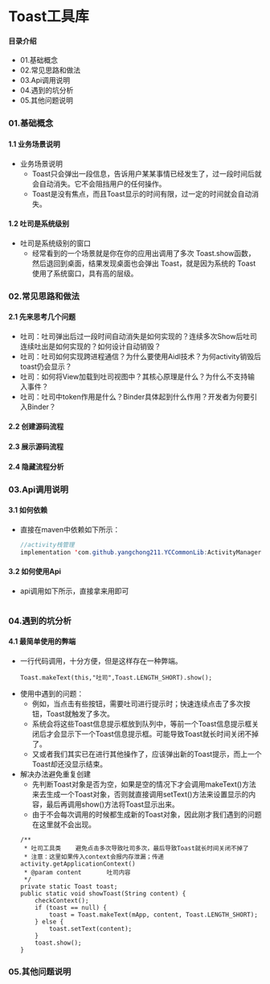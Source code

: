 # Toast工具库
#### 目录介绍
- 01.基础概念
- 02.常见思路和做法
- 03.Api调用说明
- 04.遇到的坑分析
- 05.其他问题说明



### 01.基础概念
#### 1.1 业务场景说明
- 业务场景说明
    - Toast只会弹出一段信息，告诉用户某某事情已经发生了，过一段时间后就会自动消失。它不会阻挡用户的任何操作。
    - Toast是没有焦点，而且Toast显示的时间有限，过一定的时间就会自动消失。


#### 1.2 吐司是系统级别
- 吐司是系统级别的窗口
    - 经常看到的一个场景就是你在你的应用出调用了多次 Toast.show函数，然后退回到桌面，结果发现桌面也会弹出 Toast，就是因为系统的 Toast 使用了系统窗口，具有高的层级。


### 02.常见思路和做法
#### 2.1 先来思考几个问题
- 吐司：吐司弹出后过一段时间自动消失是如何实现的？连续多次Show后吐司连续吐出是如何实现的？如何设计自动销毁？
- 吐司：吐司如何实现跨进程通信？为什么要使用Aidl技术？为何activity销毁后toast仍会显示？
- 吐司：如何将View加载到吐司视图中？其核心原理是什么？为什么不支持输入事件？
- 吐司：吐司中token作用是什么？Binder具体起到什么作用？开发者为何要引入Binder？


#### 2.2 创建源码流程



#### 2.3 展示源码流程


#### 2.4 隐藏流程分析



### 03.Api调用说明
#### 3.1 如何依赖
- 直接在maven中依赖如下所示：
    ``` java
    //activity栈管理
    implementation 'com.github.yangchong211.YCCommonLib:ActivityManager:1.4.9'
    ```


#### 3.2 如何使用Api
- api调用如下所示，直接拿来用即可
    ``` java

    ```



### 04.遇到的坑分析
#### 4.1 最简单使用的弊端
- 一行代码调用，十分方便，但是这样存在一种弊端。
    ```
    Toast.makeText(this,"吐司",Toast.LENGTH_SHORT).show();
    ```
- 使用中遇到的问题：
    - 例如，当点击有些按钮，需要吐司进行提示时；快速连续点击了多次按钮，Toast就触发了多次。
    - 系统会将这些Toast信息提示框放到队列中，等前一个Toast信息提示框关闭后才会显示下一个Toast信息提示框。可能导致Toast就长时间关闭不掉了。
    - 又或者我们其实已在进行其他操作了，应该弹出新的Toast提示，而上一个Toast却还没显示结束。
- 解决办法避免重复创建
    - 先判断Toast对象是否为空，如果是空的情况下才会调用makeText()方法来去生成一个Toast对象，否则就直接调用setText()方法来设置显示的内容，最后再调用show()方法将Toast显示出来。
    - 由于不会每次调用的时候都生成新的Toast对象，因此刚才我们遇到的问题在这里就不会出现。
    ```
    /**
     * 吐司工具类    避免点击多次导致吐司多次，最后导致Toast就长时间关闭不掉了
     * 注意：这里如果传入context会报内存泄漏；传递activity.getApplicationContext()
     * @param content       吐司内容
     */
    private static Toast toast;
    public static void showToast(String content) {
        checkContext();
        if (toast == null) {
            toast = Toast.makeText(mApp, content, Toast.LENGTH_SHORT);
        } else {
            toast.setText(content);
        }
        toast.show();
    }
    ```




### 05.其他问题说明









